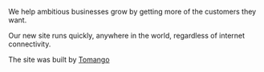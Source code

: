 We help ambitious businesses grow by getting more of the customers they want.

Our new site runs quickly, anywhere in the world, regardless of internet connectivity.

The site was built by [Tomango](https://www.tomango.co.uk)
